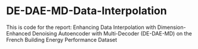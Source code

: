 # DE-DAE-MD-Data-Interpolation
This is code for the report: Enhancing Data Interpolation with Dimension-Enhanced Denoising Autoencoder with Multi-Decoder (DE-DAE-MD) on the French Building Energy Performance Dataset
